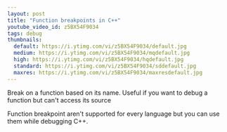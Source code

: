 ```yaml
---
layout: post
title: "Function breakpoints in C++"
youtube_video_id: z5BX54F9034
tags: debug 
thumbnails:
  default: https://i.ytimg.com/vi/z5BX54F9034/default.jpg
  medium: https://i.ytimg.com/vi/z5BX54F9034/mqdefault.jpg
  high: https://i.ytimg.com/vi/z5BX54F9034/hqdefault.jpg
  standard: https://i.ytimg.com/vi/z5BX54F9034/sddefault.jpg
  maxres: https://i.ytimg.com/vi/z5BX54F9034/maxresdefault.jpg
---
```


Break on a function based on its name. Useful if you want to debug a function but can't access its source

Function breakpoint aren't supported for every language but you can use them while debugging C++.
